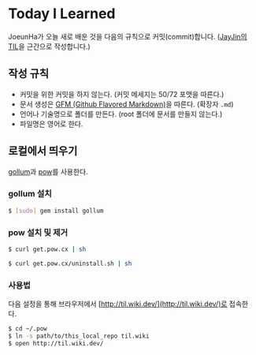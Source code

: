 # Today I Learned

JoeunHa가 오늘 새로 배운 것을 다음의 규칙으로 커밋(commit)합니다. ([JayJin의 TIL](https://github.com/milooy/TIL)을 근간으로 작성합니다.)

## 작성 규칙
- 커밋을 위한 커밋을 하지 않는다. (커밋 메세지는 50/72 포맷을 따른다.)
- 문서 생성은 [GFM (Github Flavored Markdown)](https://help.github.com/articles/github-flavored-markdown/)을 따른다. (확장자 `.md`)
- 언어나 기술명으로 폴더를 만든다. (root 폴더에 문서를 만들지 않는다.)
- 파일명은 영어로 한다.

## 로컬에서 띄우기
[gollum](https://github.com/gollum/gollum)과 [pow](http://pow.cx/)를 사용한다.

### gollum 설치
```bash
$ [sudo] gem install gollum
```

### pow 설치 및 제거
```bash
$ curl get.pow.cx | sh

$ curl get.pow.cx/uninstall.sh | sh
```

### 사용법
다음 설정을 통해 브라우저에서 [http://til.wiki.dev/](http://til.wiki.dev/)로 접속한다.

```bash
$ cd ~/.pow
$ ln -s path/to/this_local_repo til.wiki
$ open http://til.wiki.dev/
```

